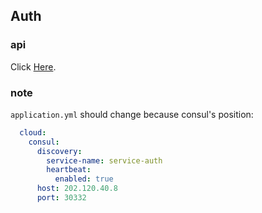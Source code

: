 ## Auth
### api
Click [Here](http://202.120.40.8:30334/swagger-ui.html).
### note
`application.yml` should change because consul's position:
```yaml
  cloud:
    consul:
      discovery:
        service-name: service-auth
        heartbeat:
          enabled: true
      host: 202.120.40.8
      port: 30332
```

